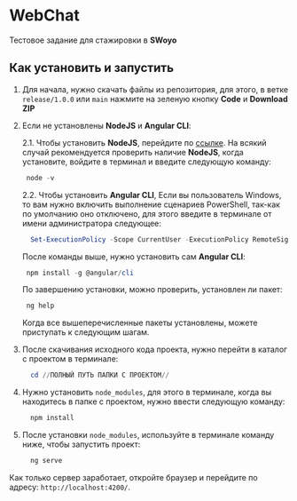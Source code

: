 # WebChat

Тестовое задание для стажировки в **SWoyo**

## Как установить и запустить

1. Для начала, нужно скачать файлы из репозитория, для этого, в ветке `release/1.0.0` или `main` нажмите на зеленую кнопку **Code** и **Download ZIP**

2. Если не установлены **NodeJS** и **Angular CLI**:

    2.1. Чтобы установить **NodeJS**, перейдите по [ссылке](https://nodejs.org/en/). На всякий случай рекомендуется проверить наличие **NodeJS**, когда установите, войдите в терминал и введите следующую команду:

      ``` PowerShell
       node -v
     ```

    2.2. Чтобы установить **Angular CLI**, Если вы пользователь Windows, то вам нужно включить выполнение сценариев PowerShell, так-как по умолчанию оно отключено, для этого введите в терминале от имени администратора следующее:

     ``` PowerShell
       Set-ExecutionPolicy -Scope CurrentUser -ExecutionPolicy RemoteSigned
     ```

    После команды выше, нужно установить сам **Angular CLI**:

      ``` PowerShell
       npm install -g @angular/cli
     ```

    По завершению установки, можно проверить, установлен ли пакет:

      ``` PowerShell
       ng help
     ```

    Когда все вышеперечисленные пакеты установлены, можете приступать к следующим шагам.

3. После скачивания исходного кода проекта, нужно перейти в каталог с проектом в терминале:

   ``` PowerShell
     cd //ПОЛНЫЙ ПУТЬ ПАПКИ С ПРОЕКТОМ//
   ```

4. Нужно установить `node_modules`, для этого в терминале, когда вы находитесь в папке с проектом, нужно ввести следующую команду:

   ``` PowerShell
     npm install
   ```

5. После установки `node_modules`, используйте в терминале команду ниже, чтобы запустить проект:

   ``` PowerShell
     ng serve
   ```

  Как только сервер заработает, откройте браузер и перейдите по адресу: `http://localhost:4200/`.  
